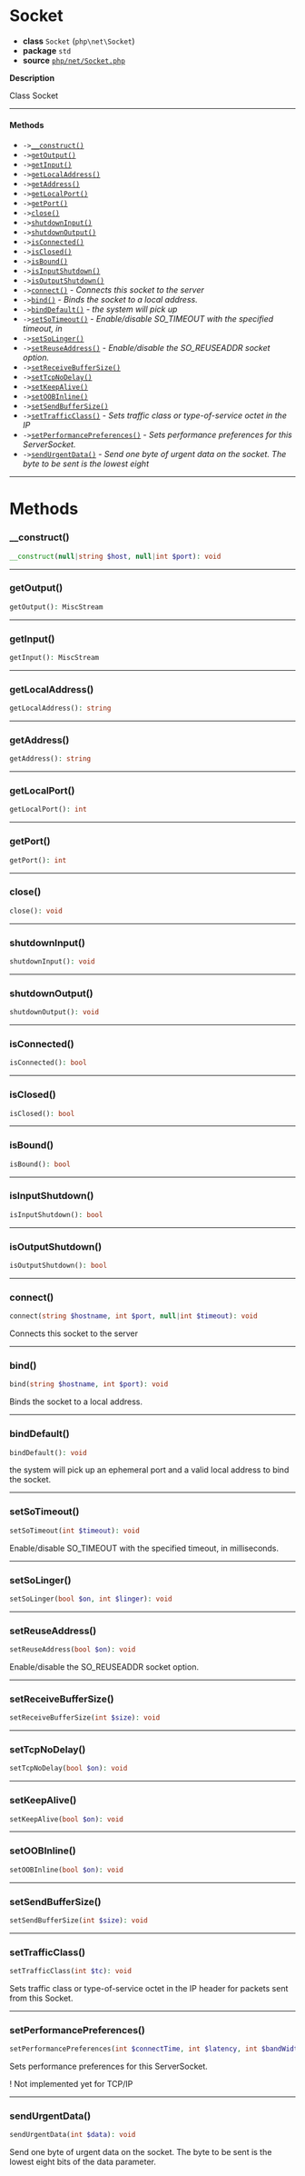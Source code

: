 # Socket

- **class** `Socket` (`php\net\Socket`)
- **package** `std`
- **source** [`php/net/Socket.php`](./src/main/resources/JPHP-INF/sdk/php/net/Socket.php)

**Description**

Class Socket

---

#### Methods

- `->`[`__construct()`](#method-__construct)
- `->`[`getOutput()`](#method-getoutput)
- `->`[`getInput()`](#method-getinput)
- `->`[`getLocalAddress()`](#method-getlocaladdress)
- `->`[`getAddress()`](#method-getaddress)
- `->`[`getLocalPort()`](#method-getlocalport)
- `->`[`getPort()`](#method-getport)
- `->`[`close()`](#method-close)
- `->`[`shutdownInput()`](#method-shutdowninput)
- `->`[`shutdownOutput()`](#method-shutdownoutput)
- `->`[`isConnected()`](#method-isconnected)
- `->`[`isClosed()`](#method-isclosed)
- `->`[`isBound()`](#method-isbound)
- `->`[`isInputShutdown()`](#method-isinputshutdown)
- `->`[`isOutputShutdown()`](#method-isoutputshutdown)
- `->`[`connect()`](#method-connect) - _Connects this socket to the server_
- `->`[`bind()`](#method-bind) - _Binds the socket to a local address._
- `->`[`bindDefault()`](#method-binddefault) - _the system will pick up_
- `->`[`setSoTimeout()`](#method-setsotimeout) - _Enable/disable SO_TIMEOUT with the specified timeout, in_
- `->`[`setSoLinger()`](#method-setsolinger)
- `->`[`setReuseAddress()`](#method-setreuseaddress) - _Enable/disable the SO_REUSEADDR socket option._
- `->`[`setReceiveBufferSize()`](#method-setreceivebuffersize)
- `->`[`setTcpNoDelay()`](#method-settcpnodelay)
- `->`[`setKeepAlive()`](#method-setkeepalive)
- `->`[`setOOBInline()`](#method-setoobinline)
- `->`[`setSendBufferSize()`](#method-setsendbuffersize)
- `->`[`setTrafficClass()`](#method-settrafficclass) - _Sets traffic class or type-of-service octet in the IP_
- `->`[`setPerformancePreferences()`](#method-setperformancepreferences) - _Sets performance preferences for this ServerSocket._
- `->`[`sendUrgentData()`](#method-sendurgentdata) - _Send one byte of urgent data on the socket. The byte to be sent is the lowest eight_

---
# Methods

<a name="method-__construct"></a>

### __construct()
```php
__construct(null|string $host, null|int $port): void
```

---

<a name="method-getoutput"></a>

### getOutput()
```php
getOutput(): MiscStream
```

---

<a name="method-getinput"></a>

### getInput()
```php
getInput(): MiscStream
```

---

<a name="method-getlocaladdress"></a>

### getLocalAddress()
```php
getLocalAddress(): string
```

---

<a name="method-getaddress"></a>

### getAddress()
```php
getAddress(): string
```

---

<a name="method-getlocalport"></a>

### getLocalPort()
```php
getLocalPort(): int
```

---

<a name="method-getport"></a>

### getPort()
```php
getPort(): int
```

---

<a name="method-close"></a>

### close()
```php
close(): void
```

---

<a name="method-shutdowninput"></a>

### shutdownInput()
```php
shutdownInput(): void
```

---

<a name="method-shutdownoutput"></a>

### shutdownOutput()
```php
shutdownOutput(): void
```

---

<a name="method-isconnected"></a>

### isConnected()
```php
isConnected(): bool
```

---

<a name="method-isclosed"></a>

### isClosed()
```php
isClosed(): bool
```

---

<a name="method-isbound"></a>

### isBound()
```php
isBound(): bool
```

---

<a name="method-isinputshutdown"></a>

### isInputShutdown()
```php
isInputShutdown(): bool
```

---

<a name="method-isoutputshutdown"></a>

### isOutputShutdown()
```php
isOutputShutdown(): bool
```

---

<a name="method-connect"></a>

### connect()
```php
connect(string $hostname, int $port, null|int $timeout): void
```
Connects this socket to the server

---

<a name="method-bind"></a>

### bind()
```php
bind(string $hostname, int $port): void
```
Binds the socket to a local address.

---

<a name="method-binddefault"></a>

### bindDefault()
```php
bindDefault(): void
```
the system will pick up
an ephemeral port and a valid local address to bind the socket.

---

<a name="method-setsotimeout"></a>

### setSoTimeout()
```php
setSoTimeout(int $timeout): void
```
Enable/disable SO_TIMEOUT with the specified timeout, in
milliseconds.

---

<a name="method-setsolinger"></a>

### setSoLinger()
```php
setSoLinger(bool $on, int $linger): void
```

---

<a name="method-setreuseaddress"></a>

### setReuseAddress()
```php
setReuseAddress(bool $on): void
```
Enable/disable the SO_REUSEADDR socket option.

---

<a name="method-setreceivebuffersize"></a>

### setReceiveBufferSize()
```php
setReceiveBufferSize(int $size): void
```

---

<a name="method-settcpnodelay"></a>

### setTcpNoDelay()
```php
setTcpNoDelay(bool $on): void
```

---

<a name="method-setkeepalive"></a>

### setKeepAlive()
```php
setKeepAlive(bool $on): void
```

---

<a name="method-setoobinline"></a>

### setOOBInline()
```php
setOOBInline(bool $on): void
```

---

<a name="method-setsendbuffersize"></a>

### setSendBufferSize()
```php
setSendBufferSize(int $size): void
```

---

<a name="method-settrafficclass"></a>

### setTrafficClass()
```php
setTrafficClass(int $tc): void
```
Sets traffic class or type-of-service octet in the IP
header for packets sent from this Socket.

---

<a name="method-setperformancepreferences"></a>

### setPerformancePreferences()
```php
setPerformancePreferences(int $connectTime, int $latency, int $bandWidth): void
```
Sets performance preferences for this ServerSocket.

! Not implemented yet for TCP/IP

---

<a name="method-sendurgentdata"></a>

### sendUrgentData()
```php
sendUrgentData(int $data): void
```
Send one byte of urgent data on the socket. The byte to be sent is the lowest eight
bits of the data parameter.